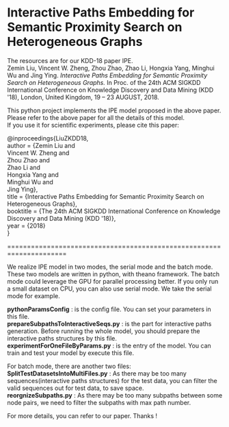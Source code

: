 # Interactive Paths Embedding for Semantic Proximity Search on Heterogeneous Graphs
The resources are for our KDD-18 paper IPE.<br>
Zemin Liu, Vincent W. Zheng, Zhou Zhao, Zhao Li, Hongxia Yang, Minghui Wu and Jing Ying. *Interactive Paths Embedding for Semantic Proximity Search on Heterogeneous Graphs.* In Proc. of the 24th ACM SIGKDD International Conference on Knowledge Discovery and Data Mining (KDD '18), London, United Kingdom, 19 – 23 AUGUST, 2018.

This python project implements the IPE model proposed in the above paper. <br>
Please refer to the above paper for all the details of this model. <br>
If you use it for scientific experiments, please cite this paper:

@inproceedings{LiuZKDD18, <br>
author = {Zemin Liu and <br>
Vincent W. Zheng and <br>
Zhou Zhao and <br>
Zhao Li and <br>
Hongxia Yang and <br>
Minghui Wu and <br>
Jing Ying}, <br>
title = {Interactive Paths Embedding for Semantic Proximity Search on Heterogeneous Graphs}, <br>
booktitle = {The 24th ACM SIGKDD International Conference on Knowledge Discovery and Data Mining (KDD '18)}, <br>
year = {2018} <br>
} 

=====================================================================

We realize IPE model in two modes, the serial mode and the batch mode. These two models are written in python, with theano framework. The batch mode could leverage the GPU for parallel processing better. If you only run a small dataset on CPU, you can also use serial mode. We take the serial mode for example.

**pythonParamsConfig** : is the config file. You can set your parameters in this file. <br>
**prepareSubpathsToInteractiveSeqs.py** : is the part for interactive paths generation. Before running the whole model, you should prepare the interactive paths structures by this file. <br>
**experimentForOneFileByParams.py** : is the entry of the model. You can train and test your model by execute this file.

For batch mode, there are another two files: <br>
**SplitTestDatasetsIntoMultiFiles.py** : As there may be too many sequences(interactive paths structures) for the test data, you can filter the valid sequences out for test data, to save space. <br>
**reorgnizeSubpaths.py** : As there may be too many subpaths between some node pairs, we need to filter the subpaths with max path number.

For more details, you can refer to our paper. Thanks !
